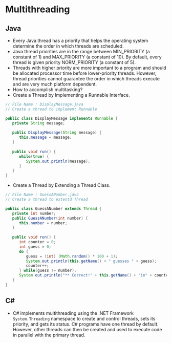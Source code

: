 # Multithreading

## Java

* Every Java thread has a priority that helps the operating system determine the order in which threads are scheduled.
* Java thread priorities are in the range between MIN_PRIORITY (a constant of 1) and MAX_PRIORITY (a constant of 10). By default, every thread is given priority NORM_PRIORITY (a constant of 5).
* Threads with higher priority are more important to a program and should be allocated processor time before lower-priority threads. However, thread priorities cannot guarantee the order in which threads execute and are very much platform dependent.
* How to accomplish multitasking?
* Create a Thread by Implementing a Runnable Interface.
```java
// File Name : DisplayMessage.java
// Create a thread to implement Runnable

public class DisplayMessage implements Runnable {
   private String message;
   
   public DisplayMessage(String message) {
      this.message = message;
   }
   
   public void run() {
      while(true) {
         System.out.println(message);
      }
   }
}
```

* Create a Thread by Extending a Thread Class.
```java
// File Name : GuessANumber.java
// Create a thread to extentd Thread

public class GuessANumber extends Thread {
   private int number;
   public GuessANumber(int number) {
      this.number = number;
   }
   
   public void run() {
      int counter = 0;
      int guess = 0;
      do {
         guess = (int) (Math.random() * 100 + 1);
         System.out.println(this.getName() + " guesses " + guess);
         counter++;
      } while(guess != number);
      System.out.println("** Correct!" + this.getName() + "in" + counter + "guesses.**");
   }
}
```

## C# 
* C# implements multithreading using the .NET Framework ```System.Threading``` namespace to create and control threads, sets its priority, and gets its status. C# programs have one thread by default. However, other threads can then be created and used to execute code in parallel with the primary thread.
